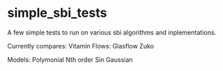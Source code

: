 # simple_sbi_tests
A few simple tests to run on various sbi algorithms and inplementations.

Currently compares:
Vitamin
Flows:
  Glasflow
  Zuko

Models:
  Polymonial Nth order
  Sin Gaussian
